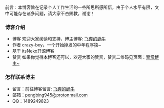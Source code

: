 <div class="note info">前言：本博客旨在记录个人工作生活的一些所思所感所悟，由于个人水平有限，文中可能存在诸多问题，请大家不吝赐教，谢谢！</div>

### 博客介绍
- 博客  欢迎大家阅读和支持，博主博客: <a href="https://crazy-boy.com/" target="_blank">飞奔的蜗牛</a>
- 作者  crazy-boy，一个开始掉发的中年程序猿~
- 基于  itsNeko开源博客
- 赞赏  如果你觉得本博客还可以，欢迎大家的赞赏，赞赏二维码见页面：<a href="https://crazy-boy/donate/" target="_blank">赞赏博主~</a>


### 怎样联系博主
- 留言：前往博客留言: <a href="https://crazy-boy.com/" target="_blank">飞奔的蜗牛</a>
- 邮箱：pengbing945@protonmail.com
- QQ：1489249823